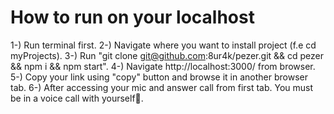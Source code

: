 # How to run on your localhost

1-) Run terminal first.
2-) Navigate where you want to install project (f.e cd myProjects).
3-) Run "git clone git@github.com:8ur4k/pezer.git && cd pezer && npm i && npm start".
4-) Navigate http://localhost:3000/ from browser.
5-) Copy your link using "copy" button and browse it in another browser tab.
6-) After accessing your mic and answer call from first tab. You must be in a voice call with yourself🎉.
